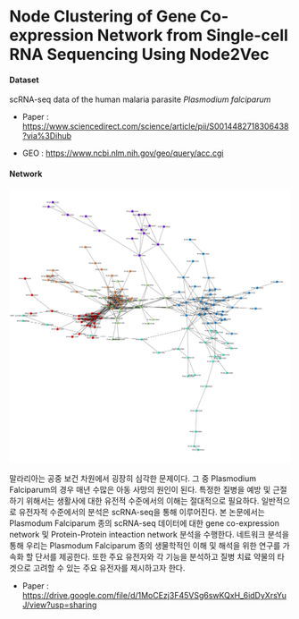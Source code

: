# Node Clustering of Gene Co-expression Network from Single-cell RNA Sequencing Using Node2Vec


#### Dataset

scRNA-seq data of the human malaria parasite _Plasmodium falciparum_

- Paper : https://www.sciencedirect.com/science/article/pii/S0014482718306438?via%3Dihub

- GEO : https://www.ncbi.nlm.nih.gov/geo/query/acc.cgi


#### Network

<img src="https://github.com/mhlee216/Gene_Clustering_Node2Vec/blob/main/Network.png">




말라리아는 공중 보건 차원에서 굉장히 심각한 문제이다. 그 중 Plasmodium Falciparum의 경우 매년 수많은 아동 사망의 원인이 된다. 특정한 질병을 예방 및 근절하기 위해서는 생활사에 대한 유전적 수준에서의 이해는 절대적으로 필요하다. 일반적으로 유전자적 수준에서의 분석은 scRNA-seq을 통해 이루어진다. 본 논문에서는 Plasmodum Falciparum 종의 scRNA-seq 데이터에 대한 gene co-expression network 및 Protein-Protein inteaction network 분석을 수행한다. 네트워크 분석을 통해 우리는 Plasmodum Falciparum 종의 생물학적인 이해 및 해석을 위한 연구를 가속화 할 단서를 제공한다. 또한 주요 유전자와 각 기능을 분석하고 질병 치료 약물의 타겟으로 고려할 수 있는 주요 유전자를 제시하고자 한다.

- Paper : https://drive.google.com/file/d/1MoCEzj3F45VSg6swKQxH_6idDyXrsYuJ/view?usp=sharing
